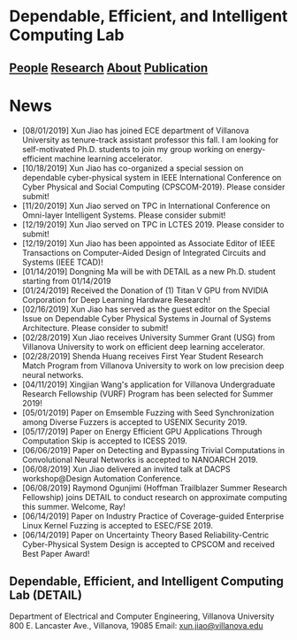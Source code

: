 # Dependable, Efficient, and Intelligent Computing Lab
## [People](./people)  [Research](./research)  [About](./about) [Publication](./publication)

# News
* [08/01/2019] Xun Jiao has joined ECE department of Villanova University as tenure-track assistant professor this fall. I am looking for self-motivated Ph.D. students to join my group working on energy-efficient machine learning accelerator. 
* [10/18/2019] Xun Jiao has co-organized a special session on dependable cyber-physical system in IEEE International Conference on Cyber Physical and Social Computing (CPSCOM-2019). Please consider submit!
* [11/20/2019] Xun Jiao served on TPC in International Conference on Omni-layer Intelligent Systems. Please consider submit!
* [12/19/2019] Xun Jiao served on TPC in LCTES 2019. Please consider to submit!
* [12/19/2019] Xun Jiao has been appointed as Associate Editor of IEEE Transactions on Computer-Aided Design of Integrated Circuits and Systems (IEEE TCAD)!
* [01/14/2019] Dongning Ma will be with DETAIL as a new Ph.D. student starting from 01/14/2019
* [01/24/2019] Received the Donation of (1) Titan V GPU from NVIDIA Corporation for Deep Learning Hardware Research! 
* [02/16/2019] Xun Jiao has served as the guest editor on the Special Issue on Dependable Cyber Physical Systems in Journal of Systems Architecture. Please consider to submit!
* [02/28/2019] Xun Jiao receives University Summer Grant (USG) from Villanova University to work on efficient deep learning accelerator.
* [02/28/2019] Shenda Huang receives First Year Student Research Match Program from Villanova University to work on low precision deep neural networks.
* [04/11/2019] Xingjian Wang's application for Villanova Undergraduate Research Fellowship (VURF) Program has been selected for Summer 2019!
* [05/01/2019] Paper on Emsemble Fuzzing with Seed Synchronization among Diverse Fuzzers is accepted to USENIX Security 2019.
* [05/17/2019] Paper on Energy Efficient GPU Applications Through Computation Skip is accepted to ICESS 2019.
* [06/06/2019] Paper on Detecting and Bypassing Trivial Computations in Convolutional Neural Networks is accepted to NANOARCH 2019.
* [06/08/2019] Xun Jiao delivered an invited talk at DACPS workshop@Design Automation Conference.
* [06/08/2019] Raymond Ogunjimi (Hoffman Trailblazer Summer Research Fellowship) joins DETAIL to conduct research on approximate computing this summer. Welcome, Ray!
* [06/14/2019] Paper on Industry Practice of Coverage-guided Enterprise Linux Kernel Fuzzing is accepted to ESEC/FSE 2019.
* [06/14/2019] Paper on Uncertainty Theory Based Reliability-Centric Cyber-Physical System Design is accepted to CPSCOM and received Best Paper Award!
  
## Dependable, Efficient, and Intelligent Computing Lab (DETAIL)
Department of Electrical and Computer Engineering, Villanova University
800 E. Lancaster Ave., Villanova, 19085
Email: xun.jiao@villanova.edu
